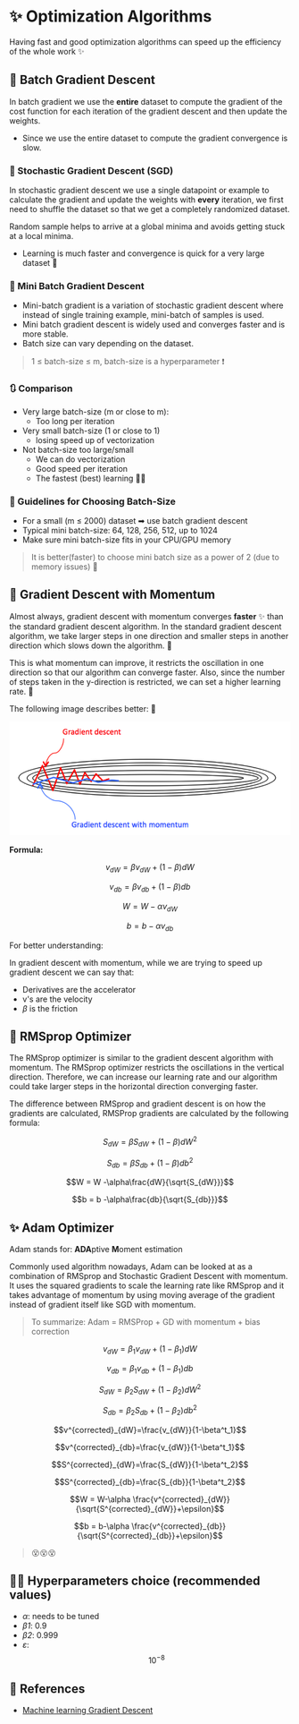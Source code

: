 # ✨ Optimization Algorithms



Having fast and good optimization algorithms can speed up the efficiency of the whole work ✨

## 🔩 Batch Gradient Descent

In batch gradient we use the **entire** dataset to compute the gradient of the cost function for each iteration of the gradient descent and then update the weights.

* Since we use the entire dataset to compute the gradient convergence is slow.

### 🎩 Stochastic Gradient Descent \(SGD\)

In stochastic gradient descent we use a single datapoint or example to calculate the gradient and update the weights with **every** iteration, we first need to shuffle the dataset so that we get a completely randomized dataset.

Random sample helps to arrive at a global minima and avoids getting stuck at a local minima.

* Learning is much faster and convergence is quick for a very large dataset 🚀

### 🔩 Mini Batch Gradient Descent

* Mini-batch gradient is a variation of stochastic gradient descent where instead of single training example, mini-batch of samples is used.
* Mini batch gradient descent is widely used and converges faster and is more stable.
* Batch size can vary depending on the dataset.

> 1 ≤ batch-size ≤ m, batch-size is a hyperparameter ❗

### 🔃 Comparison

* Very large batch-size \(m or close to m\): 
  * Too long per iteration
* Very small batch-size \(1 or close to 1\)
  * losing speed up of vectorization
* Not batch-size too large/small
  * We can do vectorization
  * Good speed per iteration
  * The fastest \(best\) learning 🤗✨   

### 🚩 Guidelines for Choosing Batch-Size

* For a small \(m ≤ 2000\) dataset ➡ use batch gradient descent
* Typical mini batch-size: 64, 128, 256, 512, up to 1024
* Make sure mini batch-size fits in your CPU/GPU memory 

> It is better\(faster\) to choose mini batch size as a power of 2 \(due to memory issues\) 🧐

## 🔩 Gradient Descent with Momentum

Almost always, gradient descent with momentum converges **faster** ✨ than the standard gradient descent algorithm. In the standard gradient descent algorithm, we take larger steps in one direction and smaller steps in another direction which slows down the algorithm. 🤕

This is what momentum can improve, it restricts the oscillation in one direction so that our algorithm can converge faster. Also, since the number of steps taken in the y-direction is restricted, we can set a higher learning rate. 🤗

The following image describes better: 🧐

![](../.gitbook/assets/gdvsgdm.png)

**Formula:**

$$v_{dW} = \beta v_{dW }+ (1-\beta)dW$$

$$v_{db} = \beta v_{db }+ (1-\beta)db$$

$$W = W -\alpha v_{dW}$$

$$b = b -\alpha v_{db}$$

For better understanding:

In gradient descent with momentum, while we are trying to speed up gradient descent we can say that:

* Derivatives are the accelerator
* v's are the velocity
* _β_ is the friction

## 🔩 RMSprop Optimizer

The RMSprop optimizer is similar to the gradient descent algorithm with momentum. The RMSprop optimizer restricts the oscillations in the vertical direction. Therefore, we can increase our learning rate and our algorithm could take larger steps in the horizontal direction converging faster.

The difference between RMSprop and gradient descent is on how the gradients are calculated, RMSProp gradients are calculated by the following formula:

$$S_{dW} = \beta S_{dW} + (1-\beta)dW^2$$

$$S_{db} = \beta S_{db} + (1-\beta)db^2$$

$$W = W -\alpha\frac{dW}{\sqrt{S_{dW}}}$$

$$b = b -\alpha\frac{db}{\sqrt{S_{db}}}$$

## ✨ Adam Optimizer

Adam stands for: **ADA**ptive **M**oment estimation

Commonly used algorithm nowadays, Adam can be looked at as a combination of RMSprop and Stochastic Gradient Descent with momentum. It uses the squared gradients to scale the learning rate like RMSprop and it takes advantage of momentum by using moving average of the gradient instead of gradient itself like SGD with momentum.

> To summarize: Adam = RMSProp + GD with momentum + bias correction

$$v_{dW}=\beta_1v_{dW}+ (1-\beta_1)dW$$

$$v_{db}=\beta_1v_{db}+ (1-\beta_1)db$$

$$S_{dW}=\beta_2S_{dW}+ (1-\beta_2)dW^2$$

$$S_{db}=\beta_2S_{db}+ (1-\beta_2)db^2$$

$$v^{corrected}_{dW}=\frac{v_{dW}}{1-\beta^t_1}$$

$$v^{corrected}_{db}=\frac{v_{dW}}{1-\beta^t_1}$$

$$S^{corrected}_{dW}=\frac{S_{dW}}{1-\beta^t_2}$$

$$S^{corrected}_{db}=\frac{S_{db}}{1-\beta^t_2}$$

$$W = W-\alpha \frac{v^{corrected}_{dW}}{\sqrt{S^{corrected}_{dW}}+\epsilon}$$

$$b = b-\alpha \frac{v^{corrected}_{db}}{\sqrt{S^{corrected}_{db}}+\epsilon}$$

> 😵😵😵

## 👩‍🏫 Hyperparameters choice \(recommended values\)

* _α_: needs to be tuned
* _β1_: 0.9
* _β2_: 0.999
* _ε_: $$10^{-8}$$

## 🧐 References

* [Machine learning Gradient Descent](https://medium.com/datadriveninvestor/gradient-descent-5a13f385d403)

